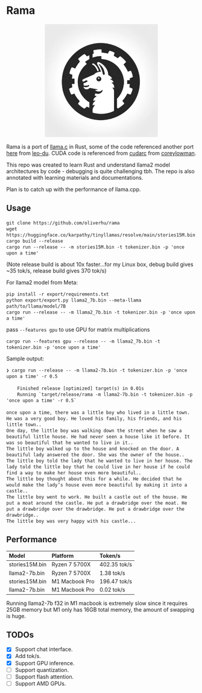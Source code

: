 # Rama

<p align="center">
  <img src="assets/rama.png" width="300" height="300" alt="Cute Llama">
</p>

Rama is a port of [llama.c](tttps://github.com/karpathy/llama2.c) in Rust, some of the code referenced another port [here](https://github.com/leo-du/llama2.rs) from [leo-du](https://github.com/leo-du). CUDA code is referenced from [cudarc](https://github.com/coreylowman/cudarc/) from [coreylowman](https://github.com/coreylowman).

This repo was created to learn Rust and understand llama2 model architectures by code - debugging is quite challenging tbh. The repo is also annotated with learning materials and documentations.

Plan is to catch up with the performance of llama.cpp.

## Usage
```
git clone https://github.com/oliverhu/rama
wget https://huggingface.co/karpathy/tinyllamas/resolve/main/stories15M.bin
cargo build --release
cargo run --release -- -m stories15M.bin -t tokenizer.bin -p 'once upon a time'
```
(Note release build is about 10x faster...for my Linux box, debug build gives ~35 tok/s,
release build gives 370 tok/s)

For llama2 model from Meta:
```
pip install -r export/requirements.txt
python export/export.py llama2_7b.bin --meta-llama path/to/llama/model/7B
cargo run --release -- -m llama2_7b.bin -t tokenizer.bin -p 'once upon a time'
```

pass `--features gpu` to use GPU for matrix multiplications
```
cargo run --features gpu --release -- -m llama2_7b.bin -t tokenizer.bin -p 'once upon a time'
```


Sample output:
```
❯ cargo run --release -- -m llama2-7b.bin -t tokenizer.bin -p 'once upon a time' -r 0.5

    Finished release [optimized] target(s) in 0.01s
    Running `target/release/rama -m llama2-7b.bin -t tokenizer.bin -p 'once upon a time' -r 0.5`

once upon a time, there was a little boy who lived in a little town. He was a very good boy. He loved his family, his friends, and his little town..
One day, the little boy was walking down the street when he saw a beautiful little house. He had never seen a house like it before. It was so beautiful that he wanted to live in it..
The little boy walked up to the house and knocked on the door. A beautiful lady answered the door. She was the owner of the house..
The little boy told the lady that he wanted to live in her house. The lady told the little boy that he could live in her house if he could find a way to make her house even more beautiful..
The little boy thought about this for a while. He decided that he would make the lady’s house even more beautiful by making it into a castle..
The little boy went to work. He built a castle out of the house. He put a moat around the castle. He put a drawbridge over the moat. He put a drawbridge over the drawbridge. He put a drawbridge over the drawbridge..
The little boy was very happy with his castle...
```

## Performance
Model          | Platform       | Token/s
:--------------|:---------------|:------------
stories15M.bin | Ryzen 7 5700X  | 402.35 tok/s
llama2-7b.bin  | Ryzen 7 5700X  | 1.38 tok/s
stories15M.bin | M1 Macbook Pro | 196.47 tok/s
llama2-7b.bin  | M1 Macbook Pro | 0.02 tok/s

Running llama2-7b f32 in M1 macbook is extremely slow since it requires 25GB memory but M1 only has 16GB total memory, the amount of swapping is huge.

## TODOs
- [x] Support chat interface.
- [x] Add tok/s.
- [x] Support GPU inference.
- [ ] Support quantization.
- [ ] Support flash attention.
- [ ] Support AMD GPUs.
